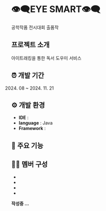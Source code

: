 # 👁️‍🗨️EYE SMART👁️‍🗨️
공학작품 전시대회 출품작


## 프로젝트 소개
아이트래킹을 통한 독서 도우미 서비스



## ⏰ 개발 기간
2024. 08 ~ 2024. 11. 21


     
## ⚙️ 개발 환경
- **IDE** : 
- **language** : Java
- **Framework** : 



## 📌 주요 기능



## 🧑‍💻 멤버 구성
-
-
-
-

 **작성중 ...**
